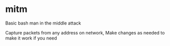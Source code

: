 # mitm
Basic bash man in the middle attack

Capture packets from any address on network, Make changes as needed to make it work if you need
